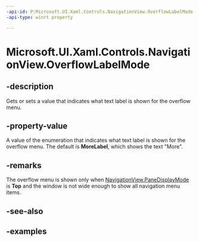 ```yaml
---
-api-id: P:Microsoft.UI.Xaml.Controls.NavigationView.OverflowLabelMode
-api-type: winrt property

---
```

<!-- Property syntax.
public NavigationViewOverflowLabelMode OverflowLabelMode { get;  set; }
-->

# Microsoft.UI.Xaml.Controls.NavigationView.OverflowLabelMode


## -description

Gets or sets a value that indicates what text label is shown for the overflow menu.


## -property-value

A value of the enumeration that indicates what text label is shown for the overflow menu. The default is **MoreLabel**, which shows the text "More".


## -remarks

The overflow menu is shown only when [NavigationView.PaneDisplayMode](navigationview_panedisplaymode) is **Top** and the window is not wide enough to show all navigation menu items.


## -see-also


## -examples



